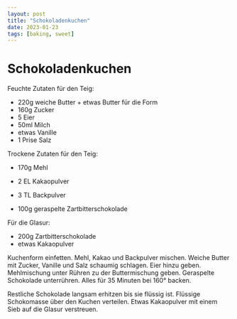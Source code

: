 ```yaml
---
layout: post
title: "Schokoladenkuchen"
date: 2023-01-23
tags: [baking, sweet]
---
```

# Schokoladenkuchen

Feuchte Zutaten für den Teig:
- 220g weiche Butter + etwas Butter für die Form
- 160g Zucker
- 5 Eier
- 50ml Milch
- etwas Vanille
- 1 Prise Salz

Trockene Zutaten für den Teig:
- 170g Mehl
- 2 EL Kakaopulver
- 3 TL Backpulver

- 100g geraspelte Zartbitterschokolade

Für die Glasur:
- 200g Zartbitterschokolade
- etwas Kakaopulver

Kuchenform einfetten.
Mehl, Kakao und Backpulver mischen.
Weiche Butter mit Zucker, Vanille und Salz schaumig schlagen.
Eier hinzu geben.
Mehlmischung unter Rühren zu der Buttermischung geben.
Geraspelte Schokolade unterrühren.
Alles für 35 Minuten bei 160° backen.

Restliche Schokolade langsam erhitzen bis sie flüssig ist.
Flüssige Schokomasse über den Kuchen verteilen.
Etwas Kakaopulver mit einem Sieb auf die Glasur verstreuen.
